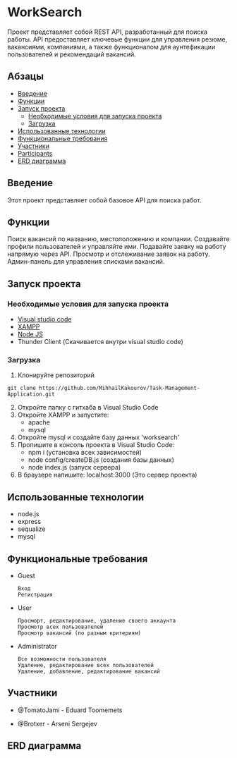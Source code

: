 # WorkSearch

Проект представляет собой REST API, разработанный для поиска работы. API предоставляет ключевые функции для управления резюме, вакансиями, компаниями, а также функционалом для аунтефикации пользователей и рекомендаций вакансий.

## Абзацы
- [Введение](#введение)
- [Функции](#функции)
- [Запуск проекта](#запуск-проекта)
  - [Необходимые условия для запуска проекта](#prerequisites)
  - [Загрузка](#загрузка)
- [Использованные технологии](#использованные-технологии)
- [Функциональные требования](#функциональные-требования)
- [Участники](#участники)
- [Participants](#Participants)
- [ERD диаграмма](#ERD-диаграмма)

## Введение

Этот проект представляет собой базовое API для поиска работ.

## Функции

Поиск вакансий по названию, местоположению и компании.
Создавайте профили пользователей и управляйте ими.
Подавайте заявку на работу напрямую через API.
Просмотр и отслеживание заявок на работу.
Админ-панель для управления списками вакансий.

## Запуск проекта

### Необходимые условия для запуска проекта

- [Visual studio code](https://code.visualstudio.com/)
- [XAMPP](https://www.apachefriends.org/ru/index.html)
- [Node JS](https://nodejs.org/en)
- Thunder Client (Скачивается внутри visual studio code)

### Загрузка

1. Клонируйте репозиторий
```
git clone https://github.com/MihhailKakourov/Task-Management-Application.git
```
2. Откройте папку с гитхаба в Visual Studio Code
3. Откройте XAMPP и запустите:
   - apache
   - mysql
4. Откройте mysql и создайте базу данных 'worksearch'
5. Пропишите в консоль проекта в Visual Studio Code:
   - npm i (установка всех зависимостей)
   - node config/createDB.js (создания базы данных)
   - node index.js (запуск сервера)
6. В браузере напишите: localhost:3000 (Это сервер проекта)

## Использованные технологии

- node.js
- express
- sequalize
- mysql
   
## Функциональные требования

- Guest
    ```
    Вход
    Регистрация
    ```
- User
    ```
    Просморт, редактирование, удаление своего аккаунта
    Просмотр всех пользователей
    Просмотр вакансий (по разным критериям)
    ```
- Administrator
    ```
    Все возможности пользователя
    Удаление, редактирование всех пользователей
    Удаление, добавление, редактирование вакансий
    ```

## Участники

- @TomatoJami - Eduard Toomemets

- @Brotxer - Arseni Sergejev

## ERD диаграмма
